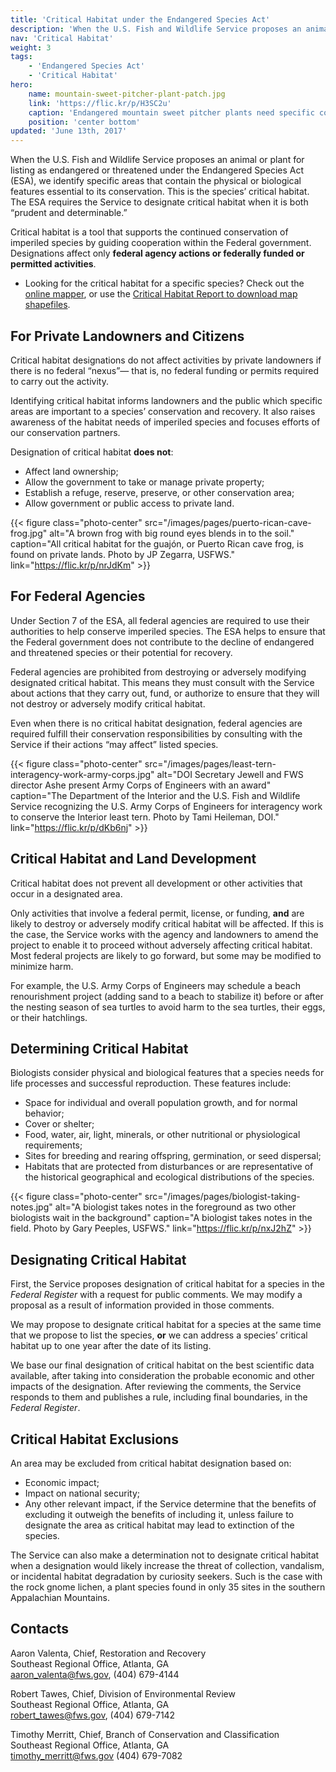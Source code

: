 ```yaml
---
title: 'Critical Habitat under the Endangered Species Act'
description: 'When the U.S. Fish and Wildlife Service proposes an animal or plant for listing as endangered or threatened under the Endangered Species Act, we identify specific areas that contain the physical or biological features essential to its conservation. This is the species’ “critical habitat.”'
nav: 'Critical Habitat'
weight: 3
tags:
    - 'Endangered Species Act'
    - 'Critical Habitat'
hero:
    name: mountain-sweet-pitcher-plant-patch.jpg
    link: 'https://flic.kr/p/H3SC2u'
    caption: 'Endangered mountain sweet pitcher plants need specific conditions to survive. Photo by Gary Peeples, USFWS.'
    position: 'center bottom'
updated: 'June 13th, 2017'
---
```


When the U.S. Fish and Wildlife Service proposes an animal or plant for listing as endangered or threatened under the Endangered Species Act (ESA), we identify specific areas that contain the physical or biological features essential to its conservation. This is the species’ critical habitat. The ESA requires the Service to designate critical habitat when it is both “prudent and determinable.”

Critical habitat is a tool that supports the continued conservation of imperiled species by guiding cooperation within the Federal government. Designations affect only **federal agency actions or federally funded or permitted activities**.

- Looking for the critical habitat for a specific species? Check out the [online mapper](http://fws.maps.arcgis.com/home/webmap/viewer.html?webmap=9d8de5e265ad4fe09893cf75b8dbfb77), or use the [Critical Habitat Report to download map shapefiles](http://ecos.fws.gov/ecp/report/table/critical-habitat.html).

## For Private Landowners and Citizens

Critical habitat designations do not affect activities by private landowners if there is no federal “nexus”— that is, no federal funding or permits required to carry out the activity.

Identifying critical habitat informs landowners and the public which specific areas are important to a species’ conservation and recovery. It also raises awareness of the habitat needs of imperiled species and focuses efforts of our conservation partners.

Designation of critical habitat **does not**:

  - Affect land ownership;
  - Allow the government to take or manage private property;
  - Establish a refuge, reserve, preserve, or other conservation area;
  - Allow government or public access to private land.  

{{< figure class="photo-center" src="/images/pages/puerto-rican-cave-frog.jpg" alt="A brown frog with big round eyes blends in to the soil." caption="All critical habitat for the guajón, or Puerto Rican cave frog, is found on private lands. Photo by JP Zegarra, USFWS." link="https://flic.kr/p/nrJdKm" >}}

## For Federal Agencies

Under Section 7 of the ESA, all federal agencies are required to use their authorities to help conserve imperiled species. The ESA helps to ensure that the Federal government does not contribute to the decline of endangered and threatened species or their potential for recovery.

Federal agencies are prohibited from destroying or adversely modifying designated critical habitat. This means they must consult with the Service about actions that they carry out, fund, or authorize to ensure that they will not destroy or adversely modify critical habitat.

Even when there is no critical habitat designation, federal agencies are required fulfill their conservation responsibilities by consulting with the Service if their actions “may affect” listed species.

{{< figure class="photo-center" src="/images/pages/least-tern-interagency-work-army-corps.jpg" alt="DOI Secretary Jewell and FWS director Ashe present Army Corps of Engineers with an award" caption="The Department of the Interior and the U.S. Fish and Wildlife Service recognizing the U.S. Army Corps of Engineers for interagency work to conserve the Interior least tern. Photo by Tami Heileman, DOI." link="https://flic.kr/p/dKb6nj" >}}

## Critical Habitat and Land Development

Critical habitat does not prevent all development or other activities that occur in a designated area.

Only activities that involve a federal permit, license, or funding, **and** are likely to destroy or adversely modify critical habitat will be affected. If this is the case, the Service works with the agency and landowners to amend the project to enable it to proceed without adversely affecting critical habitat. Most federal projects are likely to go forward, but some may be modified to minimize harm.

For example, the U.S. Army Corps of Engineers may schedule a beach renourishment project (adding sand to a beach to stabilize it) before or after the nesting season of sea turtles to avoid harm to the sea turtles, their eggs, or their hatchlings.

## Determining Critical Habitat

Biologists consider physical and biological features that a species needs for life processes and successful reproduction. These features include:

  - Space for individual and overall population growth, and for normal behavior;
  - Cover or shelter;
  - Food, water, air, light, minerals, or other nutritional or physiological requirements;
  - Sites for breeding and rearing offspring, germination, or seed dispersal;
  - Habitats that are protected from disturbances or are representative of the historical geographical and ecological distributions of the species.

{{< figure class="photo-center" src="/images/pages/biologist-taking-notes.jpg" alt="A biologist takes notes in the foreground as two other biologists wait in the background" caption="A biologist takes notes in the field. Photo by Gary Peeples, USFWS." link="https://flic.kr/p/nxJ2hZ" >}}

## Designating Critical Habitat

First, the Service proposes designation of critical habitat for a species in the *Federal Register* with a request for public comments. We may modify a proposal as a result of information provided in those comments.

We may propose to designate critical habitat for a species at the same time that we propose to list the species, **or** we can address a species’ critical habitat up to one year after the date of its listing.

We base our final designation of critical habitat on the best scientific data available, after taking into consideration the probable economic and other impacts of the designation. After reviewing the comments, the Service responds to them and publishes a rule, including final boundaries, in the *Federal Register*.

## Critical Habitat Exclusions

An area may be excluded from critical habitat designation based on:

 - Economic impact;
 - Impact on national security;
 - Any other relevant impact, if the Service determine that the benefits of excluding it outweigh the benefits of including it, unless failure to designate the area as critical habitat may lead to extinction of the species.

The Service can also make a determination not to designate critical habitat when a designation would likely increase the threat of collection, vandalism, or incidental habitat degradation by curiosity seekers.  Such is the case with the rock gnome lichen, a plant species found in only 35 sites in the southern Appalachian Mountains.

## Contacts

Aaron Valenta, Chief, Restoration and Recovery  
Southeast Regional Office, Atlanta, GA  
[aaron_valenta@fws.gov](mailto:aaron_valenta@fws.gov), (404) 679-4144

Robert Tawes, Chief, Division of Environmental Review  
Southeast Regional Office, Atlanta, GA  
[robert_tawes@fws.gov](mailto:robert_tawes@fws.gov), (404) 679-7142

Timothy Merritt, Chief, Branch of Conservation and Classification  
Southeast Regional Office, Atlanta, GA  
[timothy_merritt@fws.gov](mailto:timothy_merritt@fws.gov) (404) 679-7082
